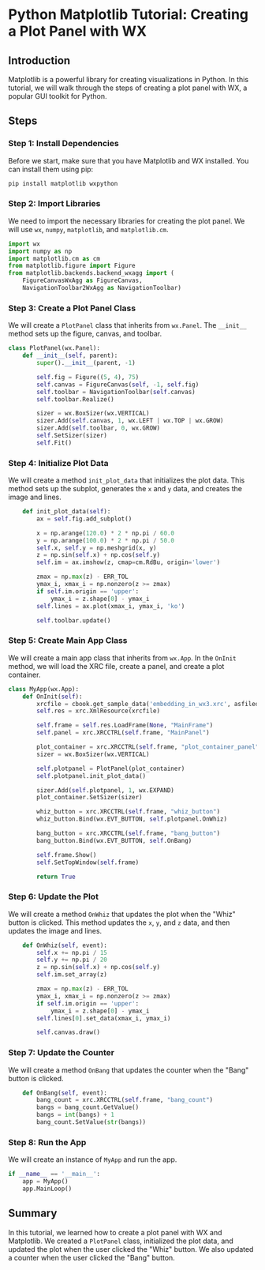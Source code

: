 # Python Matplotlib Tutorial: Creating a Plot Panel with WX

## Introduction

Matplotlib is a powerful library for creating visualizations in Python. In this tutorial, we will walk through the steps of creating a plot panel with WX, a popular GUI toolkit for Python.

## Steps

### Step 1: Install Dependencies

Before we start, make sure that you have Matplotlib and WX installed. You can install them using pip:

```python
pip install matplotlib wxpython
```

### Step 2: Import Libraries

We need to import the necessary libraries for creating the plot panel. We will use `wx`, `numpy`, `matplotlib`, and `matplotlib.cm`.

```python
import wx
import numpy as np
import matplotlib.cm as cm
from matplotlib.figure import Figure
from matplotlib.backends.backend_wxagg import (
    FigureCanvasWxAgg as FigureCanvas,
    NavigationToolbar2WxAgg as NavigationToolbar)
```

### Step 3: Create a Plot Panel Class

We will create a `PlotPanel` class that inherits from `wx.Panel`. The `__init__` method sets up the figure, canvas, and toolbar.

```python
class PlotPanel(wx.Panel):
    def __init__(self, parent):
        super().__init__(parent, -1)

        self.fig = Figure((5, 4), 75)
        self.canvas = FigureCanvas(self, -1, self.fig)
        self.toolbar = NavigationToolbar(self.canvas)
        self.toolbar.Realize()

        sizer = wx.BoxSizer(wx.VERTICAL)
        sizer.Add(self.canvas, 1, wx.LEFT | wx.TOP | wx.GROW)
        sizer.Add(self.toolbar, 0, wx.GROW)
        self.SetSizer(sizer)
        self.Fit()
```

### Step 4: Initialize Plot Data

We will create a method `init_plot_data` that initializes the plot data. This method sets up the subplot, generates the `x` and `y` data, and creates the image and lines.

```python
    def init_plot_data(self):
        ax = self.fig.add_subplot()

        x = np.arange(120.0) * 2 * np.pi / 60.0
        y = np.arange(100.0) * 2 * np.pi / 50.0
        self.x, self.y = np.meshgrid(x, y)
        z = np.sin(self.x) + np.cos(self.y)
        self.im = ax.imshow(z, cmap=cm.RdBu, origin='lower')

        zmax = np.max(z) - ERR_TOL
        ymax_i, xmax_i = np.nonzero(z >= zmax)
        if self.im.origin == 'upper':
            ymax_i = z.shape[0] - ymax_i
        self.lines = ax.plot(xmax_i, ymax_i, 'ko')

        self.toolbar.update()
```

### Step 5: Create Main App Class

We will create a main app class that inherits from `wx.App`. In the `OnInit` method, we will load the XRC file, create a panel, and create a plot container.

```python
class MyApp(wx.App):
    def OnInit(self):
        xrcfile = cbook.get_sample_data('embedding_in_wx3.xrc', asfileobj=False)
        self.res = xrc.XmlResource(xrcfile)

        self.frame = self.res.LoadFrame(None, "MainFrame")
        self.panel = xrc.XRCCTRL(self.frame, "MainPanel")

        plot_container = xrc.XRCCTRL(self.frame, "plot_container_panel")
        sizer = wx.BoxSizer(wx.VERTICAL)

        self.plotpanel = PlotPanel(plot_container)
        self.plotpanel.init_plot_data()

        sizer.Add(self.plotpanel, 1, wx.EXPAND)
        plot_container.SetSizer(sizer)

        whiz_button = xrc.XRCCTRL(self.frame, "whiz_button")
        whiz_button.Bind(wx.EVT_BUTTON, self.plotpanel.OnWhiz)

        bang_button = xrc.XRCCTRL(self.frame, "bang_button")
        bang_button.Bind(wx.EVT_BUTTON, self.OnBang)

        self.frame.Show()
        self.SetTopWindow(self.frame)

        return True
```

### Step 6: Update the Plot

We will create a method `OnWhiz` that updates the plot when the "Whiz" button is clicked. This method updates the `x`, `y`, and `z` data, and then updates the image and lines.

```python
    def OnWhiz(self, event):
        self.x += np.pi / 15
        self.y += np.pi / 20
        z = np.sin(self.x) + np.cos(self.y)
        self.im.set_array(z)

        zmax = np.max(z) - ERR_TOL
        ymax_i, xmax_i = np.nonzero(z >= zmax)
        if self.im.origin == 'upper':
            ymax_i = z.shape[0] - ymax_i
        self.lines[0].set_data(xmax_i, ymax_i)

        self.canvas.draw()
```

### Step 7: Update the Counter

We will create a method `OnBang` that updates the counter when the "Bang" button is clicked.

```python
    def OnBang(self, event):
        bang_count = xrc.XRCCTRL(self.frame, "bang_count")
        bangs = bang_count.GetValue()
        bangs = int(bangs) + 1
        bang_count.SetValue(str(bangs))
```

### Step 8: Run the App

We will create an instance of `MyApp` and run the app.

```python
if __name__ == '__main__':
    app = MyApp()
    app.MainLoop()
```

## Summary

In this tutorial, we learned how to create a plot panel with WX and Matplotlib. We created a `PlotPanel` class, initialized the plot data, and updated the plot when the user clicked the "Whiz" button. We also updated a counter when the user clicked the "Bang" button.
